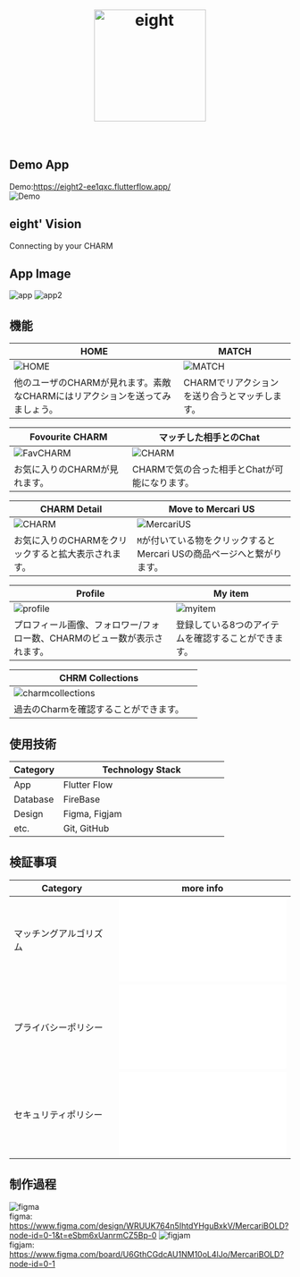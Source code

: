 <!-- header -->
<h1 align="center">
    <img src="https://storage.googleapis.com/flutterflow-io-6f20.appspot.com/teams/CHZs7LSoNO8ZEIbYf7UE/assets/x09bhggwo99a/eight.png" alt="eight" width="200" height="200" />
</h1>
<br>



## Demo App
Demo:https://eight2-ee1qxc.flutterflow.app/
<br>
![Demo](./img/eight_demo.png)


## eight' Vision
Connecting by your CHARM
<br>


## App Image
![app](./img/app1.png)
![app2](./img/app2.png)



## 機能
| HOME | MATCH |
| ---- | ---- |
| ![HOME](./img/app1.png) | ![MATCH](./img/pic6.png) |
| 他のユーザのCHARMが見れます。素敵なCHARMにはリアクションを送ってみましょう。 | CHARMでリアクションを送り合うとマッチします。 |

| Fovourite CHARM | マッチした相手とのChat |
| ---- | ---- |
| ![FavCHARM](./img/app2.png) | ![CHARM](./img/app5.png) |
| お気に入りのCHARMが見れます。 | CHARMで気の合った相手とChatが可能になります。 |

| CHARM Detail | Move to Mercari US |
| ---- | ---- |
| ![CHARM](./img/app3.png) | ![MercariUS](./img/app4.png) |
| お気に入りのCHARMをクリックすると拡大表示されます。 | `M`が付いている物をクリックするとMercari USの商品ページへと繋がります。 |

| Profile | My item |
| ---- | ---- |
| ![profile](./img/app6.png) | ![myitem](./img/app7.png) |
| プロフィール画像、フォロワー/フォロー数、CHARMのビュー数が表示されます。 | 登録している8つのアイテムを確認することができます。 |

| CHRM Collections |  |
| ---- | ---- |
| ![charmcollections](./img/app8.png) |  |
| 過去のCharmを確認することができます。 |  |


## 使用技術
| Category          | Technology Stack                                     |
| ----------------- | --------------------------------------------------   |
| App　　           |  Flutter Flow　　　　　　　　　　　　                  |
| Database          | FireBase                                           |
| Design            | Figma, Figjam                                                |
| etc.              | Git, GitHub                                          |


## 検証事項
| Category | more info |
| -------- | ---------------- |
| マッチングアルゴリズム | ![機能検証](./Algorithm.md) |
| プライバシーポリシー | ![PrivacyPolicy](./PrivacyPolicy.md) |
| セキュリティポリシー | ![SecurityPolicy](./SecurityPolicy.md) |


## 制作過程
![figma](./img/figma.png)
<br>
figma: https://www.figma.com/design/WRUUK764n5IhtdYHguBxkV/MercariBOLD?node-id=0-1&t=eSbm6xUanrmCZ5Bp-0
![figjam](./img/figjam.png)
<br>
figjam: https://www.figma.com/board/U6GthCGdcAU1NM10oL4lJo/MercariBOLD?node-id=0-1